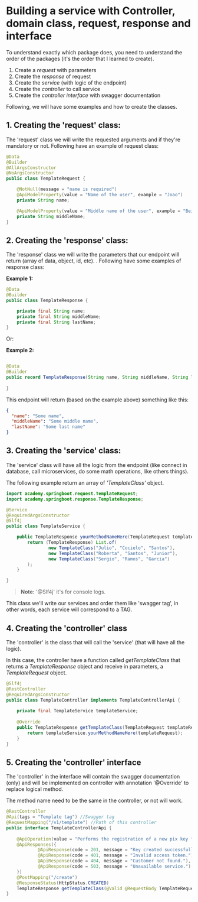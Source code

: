 # Building a service with Controller, domain class, request, response and interface

To understand exactly which package does, you need to understand the order of the packages 
(it's the order that I learned to create).

1. Create a *request* with parameters
2. Create the *response* of request
3. Create the *service* (with logic of the endpoint)
4. Create the *controller* to call service
5. Create the *controller interface* with swagger documentation

Following, we will have some examples and how to create the classes.

## **1. Creating the 'request' class:**

The 'request' class we will write the requested arguments and if they're mandatory
or not. Following have an example of request class:

```java
@Data
@Builder
@AllArgsConstructor
@NoArgsConstructor
public class TemplateRequest {

    @NotNull(message = "name is required")
    @ApiModelProperty(value = "Name of the user", example = "Joao")
    private String name;

    @ApiModelProperty(value = "Middle name of the user", example = "Beilke")
    private String middleName;
}
```

## **2. Creating the 'response' class:**

The 'response' class we will write the parameters that our endpoint will
return (array of data, object, id, etc). . Following have some examples of response class:

**Example 1:**

```java
@Data
@Builder
public class TemplateResponse {

    private final String name;
    private final String middleName;
    private final String lastName;
}
```

Or:

**Example 2:**

```java

@Data
@Builder
public record TemplateResponse(String name, String middleName, String lastName) {
    
}
```

This endpoint will return (based on the example above) something like this:

```json
{
  "name": "Some name",
  "middleName": "Some middle name",
  "lastName": "Some last name"
}
```

## **3.  Creating the 'service' class:**

The 'service' class will have all the logic from the endpoint (like connect in database,
call microservices, do some math operations, like others things).

The following example return an array of *'TemplateClass'* object.

```java
import academy.springboot.request.TemplateRequest;
import academy.springboot.response.TemplateResponse;

@Service
@RequiredArgsConstructor
@Slf4j
public class TemplateService {

    public TemplateResponse yourMethodNameHere(TemplateRequest templateRequest) {
        return (TemplateResponse) List.of(
                new TemplateClass("Julio", "Cocielo", "Santos"),
                new TemplateClass("Roberta", "Santos", "Junior"),
                new TemplateClass("Sergio", "Ramos", "Garcia")
        );
    }

}
```

> **Note:** '@Slf4j' it's for console logs.

This class we'll write our services and order them like 'swagger tag', in other
words, each service will correspond to a TAG.

## **4. Creating the 'controller' class**

The 'controller' is the class that will call the 'service' (that will have all the logic).

In this case, the controller have a function called *getTemplateClass* that returns a
*TemplateResponse* object and receive in parameters, a *TemplateRequest* object.

```java
@Slf4j
@RestController
@RequiredArgsConstructor
public class TemplateController implements TemplateControllerApi {
    
    private final TemplateService templateService;
    
    @Override
    public TemplateResponse getTemplateClass(TemplateRequest templateRequest) {
        return templateService.yourMethodNameHere(templateRequest);
    }
}
```

## **5. Creating the 'controller' interface**

The 'controller' in the interface will contain the swagger documentation (only)
and will be implemented on controller with annotation '@Override' to replace logical
method.

The method name need to be the same in the controller, or not will work.

```java
@RestController
@Api(tags = "Template tag") //Swagger tag
@RequestMapping("/v1/template") //Path of this controller
public interface TemplateControllerApi {
    
    @ApiOperation(value = "Performs the registration of a new pix key for the client.")
    @ApiResponses({
            @ApiResponse(code = 201, message = "Key created successfully."),
            @ApiResponse(code = 401, message = "Invalid access token."),
            @ApiResponse(code = 404, message = "Customer not found."),
            @ApiResponse(code = 503, message = "Unavailable service.")
    })
    @PostMapping("/create")
    @ResponseStatus(HttpStatus.CREATED)
    TemplateResponse getTemplateClass(@Valid @RequestBody TemplateRequest templateRequest);
}
```